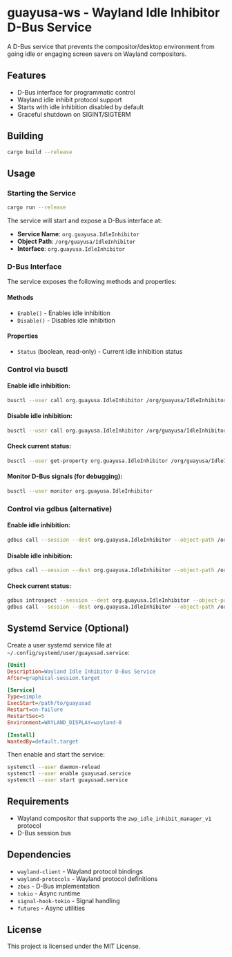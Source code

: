 # guayusa-ws - Wayland Idle Inhibitor D-Bus Service

A D-Bus service that prevents the compositor/desktop environment from going idle or engaging screen savers on Wayland compositors.

## Features

- D-Bus interface for programmatic control
- Wayland idle inhibit protocol support
- Starts with idle inhibition disabled by default
- Graceful shutdown on SIGINT/SIGTERM

## Building

```bash
cargo build --release
```

## Usage

### Starting the Service

```bash
cargo run --release
```

The service will start and expose a D-Bus interface at:
- **Service Name**: `org.guayusa.IdleInhibitor`
- **Object Path**: `/org/guayusa/IdleInhibitor`
- **Interface**: `org.guayusa.IdleInhibitor`

### D-Bus Interface

The service exposes the following methods and properties:

#### Methods

- `Enable()` - Enables idle inhibition
- `Disable()` - Disables idle inhibition

#### Properties

- `Status` (boolean, read-only) - Current idle inhibition status

### Control via busctl

#### Enable idle inhibition:
```bash
busctl --user call org.guayusa.IdleInhibitor /org/guayusa/IdleInhibitor org.guayusa.IdleInhibitor Enable
```

#### Disable idle inhibition:
```bash
busctl --user call org.guayusa.IdleInhibitor /org/guayusa/IdleInhibitor org.guayusa.IdleInhibitor Disable
```

#### Check current status:
```bash
busctl --user get-property org.guayusa.IdleInhibitor /org/guayusa/IdleInhibitor org.guayusa.IdleInhibitor Status
```

#### Monitor D-Bus signals (for debugging):
```bash
busctl --user monitor org.guayusa.IdleInhibitor
```

### Control via gdbus (alternative)

#### Enable idle inhibition:
```bash
gdbus call --session --dest org.guayusa.IdleInhibitor --object-path /org/guayusa/IdleInhibitor --method org.guayusa.IdleInhibitor.Enable
```

#### Disable idle inhibition:
```bash
gdbus call --session --dest org.guayusa.IdleInhibitor --object-path /org/guayusa/IdleInhibitor --method org.guayusa.IdleInhibitor.Disable
```

#### Check current status:
```bash
gdbus introspect --session --dest org.guayusa.IdleInhibitor --object-path /org/guayusa/IdleInhibitor
gdbus call --session --dest org.guayusa.IdleInhibitor --object-path /org/guayusa/IdleInhibitor --method org.freedesktop.DBus.Properties.Get org.guayusa.IdleInhibitor Status
```

## Systemd Service (Optional)

Create a user systemd service file at `~/.config/systemd/user/guayusad.service`:

```ini
[Unit]
Description=Wayland Idle Inhibitor D-Bus Service
After=graphical-session.target

[Service]
Type=simple
ExecStart=/path/to/guayusad
Restart=on-failure
RestartSec=5
Environment=WAYLAND_DISPLAY=wayland-0

[Install]
WantedBy=default.target
```

Then enable and start the service:

```bash
systemctl --user daemon-reload
systemctl --user enable guayusad.service
systemctl --user start guayusad.service
```

## Requirements

- Wayland compositor that supports the `zwp_idle_inhibit_manager_v1` protocol
- D-Bus session bus

## Dependencies

- `wayland-client` - Wayland protocol bindings
- `wayland-protocols` - Wayland protocol definitions
- `zbus` - D-Bus implementation
- `tokio` - Async runtime
- `signal-hook-tokio` - Signal handling
- `futures` - Async utilities

## License

This project is licensed under the MIT License.
